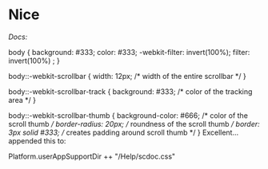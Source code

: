 # Nice

*Docs:*

body {
    background: #333;
    color: #333;
    -webkit-filter: invert(100%);
    filter: invert(100%) ;
}

body::-webkit-scrollbar {
  width: 12px;               /* width of the entire scrollbar */
}

body::-webkit-scrollbar-track {
  background: #333;        /* color of the tracking area */
}

body::-webkit-scrollbar-thumb {
  background-color: #666;    /* color of the scroll thumb */
  border-radius: 20px;       /* roundness of the scroll thumb */
  border: 3px solid #333;  /* creates padding around scroll thumb */
}
Excellent… appended this to:

Platform.userAppSupportDir ++ "/Help/scdoc.css"

